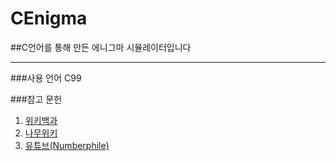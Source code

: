 # CEnigma

##C언어를 통해 만든 에니그마 시뮬레이터입니다

---

###사용 언어
C99

###참고 문헌
1. [위키백과](https://ko.wikipedia.org/wiki/%EC%97%90%EB%8B%88%EA%B7%B8%EB%A7%88%EC%9D%98_%ED%95%B4%EB%8F%85)
2. [나무위키](https://namu.wiki/w/%EC%97%90%EB%8B%88%EA%B7%B8%EB%A7%88(%EA%B8%B0%EA%B3%84))
3. [유튜브(Numberphile)](https://www.youtube.com/watch?v=G2_Q9FoD-oQ&t=5s)
